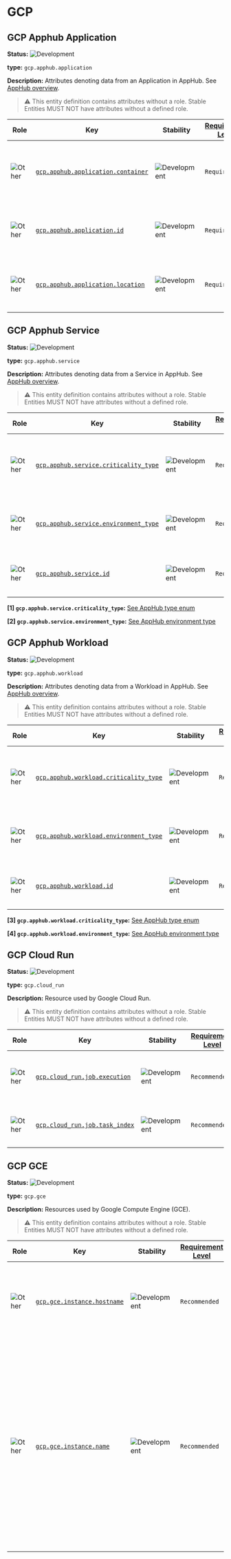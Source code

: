 <!-- NOTE: THIS FILE IS AUTOGENERATED. DO NOT EDIT BY HAND. -->
<!-- see templates/registry/markdown/entity_namespace.md.j2 -->
<!-- markdownlint-capture -->
<!-- markdownlint-disable -->

# GCP

## GCP Apphub Application

**Status:** ![Development](https://img.shields.io/badge/-development-blue)

**type:** `gcp.apphub.application`

**Description:** Attributes denoting data from an Application in AppHub. See [AppHub overview](https://cloud.google.com/app-hub/docs/overview).

> :warning: This entity definition contains attributes without a role.
> Stable Entities MUST NOT have attributes without a defined role.

| Role | Key | Stability | [Requirement Level](https://opentelemetry.io/docs/specs/semconv/general/attribute-requirement-level/) | Value Type | Description | Example Values |
|---|---|---|---|---|---|---|
| ![Other](https://img.shields.io/badge/-other-red) | [`gcp.apphub.application.container`](/docs/registry/attributes/gcp.md) | ![Development](https://img.shields.io/badge/-development-blue) | `Required` | string | The container within GCP where the AppHub application is defined. | `projects/my-container-project` |
| ![Other](https://img.shields.io/badge/-other-red) | [`gcp.apphub.application.id`](/docs/registry/attributes/gcp.md) | ![Development](https://img.shields.io/badge/-development-blue) | `Required` | string | The name of the application as configured in AppHub. | `my-application` |
| ![Other](https://img.shields.io/badge/-other-red) | [`gcp.apphub.application.location`](/docs/registry/attributes/gcp.md) | ![Development](https://img.shields.io/badge/-development-blue) | `Required` | string | The GCP zone or region where the application is defined. | `us-central1` |

## GCP Apphub Service

**Status:** ![Development](https://img.shields.io/badge/-development-blue)

**type:** `gcp.apphub.service`

**Description:** Attributes denoting data from a Service in AppHub. See [AppHub overview](https://cloud.google.com/app-hub/docs/overview).

> :warning: This entity definition contains attributes without a role.
> Stable Entities MUST NOT have attributes without a defined role.

| Role | Key | Stability | [Requirement Level](https://opentelemetry.io/docs/specs/semconv/general/attribute-requirement-level/) | Value Type | Description | Example Values |
|---|---|---|---|---|---|---|
| ![Other](https://img.shields.io/badge/-other-red) | [`gcp.apphub.service.criticality_type`](/docs/registry/attributes/gcp.md) | ![Development](https://img.shields.io/badge/-development-blue) | `Required` | string | Criticality of a service indicates its importance to the business. [1] | `MISSION_CRITICAL`; `HIGH`; `MEDIUM` |
| ![Other](https://img.shields.io/badge/-other-red) | [`gcp.apphub.service.environment_type`](/docs/registry/attributes/gcp.md) | ![Development](https://img.shields.io/badge/-development-blue) | `Required` | string | Environment of a service is the stage of a software lifecycle. [2] | `PRODUCTION`; `STAGING`; `TEST` |
| ![Other](https://img.shields.io/badge/-other-red) | [`gcp.apphub.service.id`](/docs/registry/attributes/gcp.md) | ![Development](https://img.shields.io/badge/-development-blue) | `Required` | string | The name of the service as configured in AppHub. | `my-service` |

**[1] `gcp.apphub.service.criticality_type`:** [See AppHub type enum](https://cloud.google.com/app-hub/docs/reference/rest/v1/Attributes#type)

**[2] `gcp.apphub.service.environment_type`:** [See AppHub environment type](https://cloud.google.com/app-hub/docs/reference/rest/v1/Attributes#type_1)

## GCP Apphub Workload

**Status:** ![Development](https://img.shields.io/badge/-development-blue)

**type:** `gcp.apphub.workload`

**Description:** Attributes denoting data from a Workload in AppHub. See [AppHub overview](https://cloud.google.com/app-hub/docs/overview).

> :warning: This entity definition contains attributes without a role.
> Stable Entities MUST NOT have attributes without a defined role.

| Role | Key | Stability | [Requirement Level](https://opentelemetry.io/docs/specs/semconv/general/attribute-requirement-level/) | Value Type | Description | Example Values |
|---|---|---|---|---|---|---|
| ![Other](https://img.shields.io/badge/-other-red) | [`gcp.apphub.workload.criticality_type`](/docs/registry/attributes/gcp.md) | ![Development](https://img.shields.io/badge/-development-blue) | `Required` | string | Criticality of a workload indicates its importance to the business. [3] | `MISSION_CRITICAL`; `HIGH`; `MEDIUM` |
| ![Other](https://img.shields.io/badge/-other-red) | [`gcp.apphub.workload.environment_type`](/docs/registry/attributes/gcp.md) | ![Development](https://img.shields.io/badge/-development-blue) | `Required` | string | Environment of a workload is the stage of a software lifecycle. [4] | `PRODUCTION`; `STAGING`; `TEST` |
| ![Other](https://img.shields.io/badge/-other-red) | [`gcp.apphub.workload.id`](/docs/registry/attributes/gcp.md) | ![Development](https://img.shields.io/badge/-development-blue) | `Required` | string | The name of the workload as configured in AppHub. | `my-workload` |

**[3] `gcp.apphub.workload.criticality_type`:** [See AppHub type enum](https://cloud.google.com/app-hub/docs/reference/rest/v1/Attributes#type)

**[4] `gcp.apphub.workload.environment_type`:** [See AppHub environment type](https://cloud.google.com/app-hub/docs/reference/rest/v1/Attributes#type_1)

## GCP Cloud Run

**Status:** ![Development](https://img.shields.io/badge/-development-blue)

**type:** `gcp.cloud_run`

**Description:** Resource used by Google Cloud Run.

> :warning: This entity definition contains attributes without a role.
> Stable Entities MUST NOT have attributes without a defined role.

| Role | Key | Stability | [Requirement Level](https://opentelemetry.io/docs/specs/semconv/general/attribute-requirement-level/) | Value Type | Description | Example Values |
|---|---|---|---|---|---|---|
| ![Other](https://img.shields.io/badge/-other-red) | [`gcp.cloud_run.job.execution`](/docs/registry/attributes/gcp.md) | ![Development](https://img.shields.io/badge/-development-blue) | `Recommended` | string | The name of the Cloud Run [execution](https://cloud.google.com/run/docs/managing/job-executions) being run for the Job, as set by the [`CLOUD_RUN_EXECUTION`](https://cloud.google.com/run/docs/container-contract#jobs-env-vars) environment variable. | `job-name-xxxx`; `sample-job-mdw84` |
| ![Other](https://img.shields.io/badge/-other-red) | [`gcp.cloud_run.job.task_index`](/docs/registry/attributes/gcp.md) | ![Development](https://img.shields.io/badge/-development-blue) | `Recommended` | int | The index for a task within an execution as provided by the [`CLOUD_RUN_TASK_INDEX`](https://cloud.google.com/run/docs/container-contract#jobs-env-vars) environment variable. | `0`; `1` |

## GCP GCE

**Status:** ![Development](https://img.shields.io/badge/-development-blue)

**type:** `gcp.gce`

**Description:** Resources used by Google Compute Engine (GCE).

> :warning: This entity definition contains attributes without a role.
> Stable Entities MUST NOT have attributes without a defined role.

| Role | Key | Stability | [Requirement Level](https://opentelemetry.io/docs/specs/semconv/general/attribute-requirement-level/) | Value Type | Description | Example Values |
|---|---|---|---|---|---|---|
| ![Other](https://img.shields.io/badge/-other-red) | [`gcp.gce.instance.hostname`](/docs/registry/attributes/gcp.md) | ![Development](https://img.shields.io/badge/-development-blue) | `Recommended` | string | The hostname of a GCE instance. This is the full value of the default or [custom hostname](https://cloud.google.com/compute/docs/instances/custom-hostname-vm). | `my-host1234.example.com`; `sample-vm.us-west1-b.c.my-project.internal` |
| ![Other](https://img.shields.io/badge/-other-red) | [`gcp.gce.instance.name`](/docs/registry/attributes/gcp.md) | ![Development](https://img.shields.io/badge/-development-blue) | `Recommended` | string | The instance name of a GCE instance. This is the value provided by `host.name`, the visible name of the instance in the Cloud Console UI, and the prefix for the default hostname of the instance as defined by the [default internal DNS name](https://cloud.google.com/compute/docs/internal-dns#instance-fully-qualified-domain-names). | `instance-1`; `my-vm-name` |

<!-- markdownlint-restore -->

